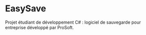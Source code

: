 # EasySave
Projet étudiant de développement C# : logiciel de sauvegarde pour entreprise développé par ProSoft.
